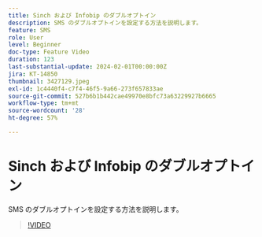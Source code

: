 ```yaml
---
title: Sinch および Infobip のダブルオプトイン
description: SMS のダブルオプトインを設定する方法を説明します。
feature: SMS
role: User
level: Beginner
doc-type: Feature Video
duration: 123
last-substantial-update: 2024-02-01T00:00:00Z
jira: KT-14850
thumbnail: 3427129.jpeg
exl-id: 1c4440f4-c7f4-46f5-9a66-273f657833ae
source-git-commit: 527b6b1b442cae49970e8bfc73a63229927b6665
workflow-type: tm+mt
source-wordcount: '28'
ht-degree: 57%

---
```


# Sinch および Infobip のダブルオプトイン

SMS のダブルオプトインを設定する方法を説明します。

>[!VIDEO](https://video.tv.adobe.com/v/3440273/?learn=on&captions=jpn)
